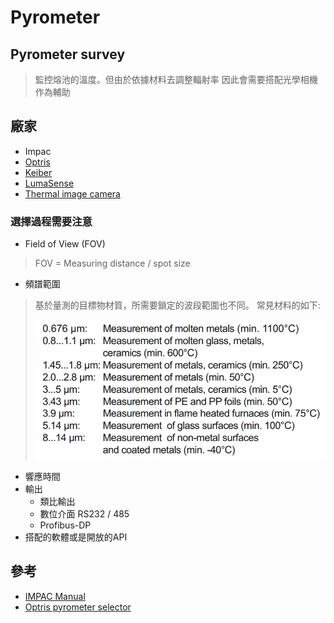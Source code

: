 # Pyrometer

## Pyrometer survey

> 監控熔池的溫度。但由於依據材料去調整輻射率 因此會需要搭配光學相機作為輔助



## 廠家

* Impac
* [Optris](https://www.usoon.com.tw/)
* [Keiber](https://kleiberinfrared.com/index.php/en/products/highspeed/series840/pyrometer840.html)
* [LumaSense](https://www.disai.net/wp-content/uploads/catalogos\_pdf/MI\_en-op-iga6-23-advanced-manual.pdf\))
* [Thermal image camera](https://www.advancedenergy.com/globalassets/resources-root/brochures/en-ti-thermaloverview-brochure.pdf)

### 選擇過程需要注意

* Field of View (FOV)

> FOV = Measuring distance / spot size

* 頻譜範圍

> 基於量測的目標物材質，所需要鎖定的波段範圍也不同。 常見材料的如下:
>
> ![](../.gitbook/assets/image.png)

* 響應時間
* 輸出
  * 類比輸出
  * 數位介面 RS232 / 485
  * Profibus-DP
* 搭配的軟體或是開放的API

## 參考

* [IMPAC Manual](http://www.asras.co.th/images/introc\_1363157515/IMPAC%20Infrared%20New.pdf)
* [Optris pyrometer selector](https://www.optris.global/pyrometer-configurator)
